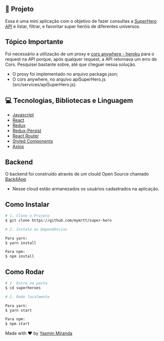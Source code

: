 ## 🚀 Projeto

Essa é uma mini aplicação com o objetivo de fazer consultas a [SuperHero API](https://superheroapi.com/) e listar, filtrar, e favoritar super heróis de diferentes universos.

## Tópico Importante
Foi necessário a utilização de um proxy e [cors anywhere - heroku](https://cors-anywhere.herokuapp.com) para o request na API porque, após qualquer request, a API retornava um erro de Cors. Pesquisei bastante sobre, até que cheguei nessa solução.

- O proxy foi implementado no arquivo package.json;
- O cors anywhere, no arquivo apiSuperHero.js (src/services/apiSuperHero.js).

## 💻 Tecnologias, Bibliotecas e Linguagem
- [Javascript](https://developer.mozilla.org/pt-BR/docs/Web/JavaScript)
- [React](https://reactjs.org)
- [Redux](https://redux.js.org/)
- [Redux-Persist](https://github.com/rt2zz/redux-persist)
- [React Router](https://reactrouter.com/web/guides/quick-start)
- [Styled Components](https://styled-components.com/)
- [Axios](https://github.com/axios/axios)

## Backend
O backend foi construído através de um clould Open Source chamado [Back4App](https://www.back4app.com/)
- Nesse cloud estão armanezados os usuários cadastrados na aplicação. 

## Como Instalar
```bash
# 1. Clone o Projeto
$ git clone https://github.com/mymrtt/super-hero

# 2. Instale as Dependências

Para yarn:
$ yarn install

Para npm:
$ npm install

```
## Como Rodar
```bash
# 1. Entre na pasta
$ cd superheroes

# 2. Rode localmente

Para yarn:
$ yarn start

Para npm:
$ npm start
```


Made with ♥ by [Yasmin Miranda](https://www.linkedin.com/in/yasmin-miranda/)
